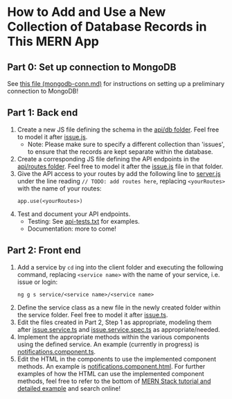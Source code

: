 # How to Add and Use a New Collection of Database Records in This MERN App

## Part 0: Set up connection to MongoDB
See [this file (mongodb-conn.md)](https://github.com/comp426-2022-spring/a99-polaris/blob/main/docs/planning/how-to-add-and-use-collection-mern/mongodb-conn.md) for instructions on setting up a preliminary connection to MongoDB!

## Part 1: Back end
1. Create a new JS file defining the schema in the [api/db folder](https://github.com/comp426-2022-spring/a99-polaris/tree/main/api/db). Feel free to model it after [issue.js](https://github.com/comp426-2022-spring/a99-polaris/blob/main/api/db/issue.js).
    - Note: Please make sure to specify a different collection than 'issues', to ensure that the records are kept separate within the database.
2. Create a corresponding JS file defining the API endpoints in the [api/routes folder](https://github.com/comp426-2022-spring/a99-polaris/tree/main/api/routes). Feel free to model it after the [issue.js](https://github.com/comp426-2022-spring/a99-polaris/blob/main/api/db/issue.js) file in that folder.
3. Give the API access to your routes by add the following line to [server.js](https://github.com/comp426-2022-spring/a99-polaris/blob/main/api/server.js) under the line reading `// TODO: add routes here`, replacing `<yourRoutes>` with the name of your routes:
    ```
    app.use(<yourRoutes>)
    ```
4. Test and document your API endpoints. 
    - Testing: See [api-tests.txt](https://github.com/comp426-2022-spring/a99-polaris/blob/main/docs/planning/how-to-add-and-use-collection-mern/api-tests.txt) for examples.
    - Documentation: more to come!

## Part 2: Front end
1. Add a service by `cd` ing into the client folder and executing the following command, replacing `<service name>` with the name of your service, i.e. issue or login:
    ```
    ng g s service/<service name>/<service name>
    ```
2. Define the service class as a new file in the newly created folder within the service folder. Feel free to model it after [issue.ts](https://github.com/comp426-2022-spring/a99-polaris/blob/main/client/src/app/service/issue/issue.ts).
3. Edit the files created in Part 2, Step 1 as appropriate, modeling them after [issue.service.ts](https://github.com/comp426-2022-spring/a99-polaris/blob/main/client/src/app/service/issue/issue.service.ts) and [issue.service.spec.ts](https://github.com/comp426-2022-spring/a99-polaris/blob/main/client/src/app/service/issue/issue.service.spec.ts) as appropriate/needed.
4. Implement the appropriate methods within the various components using the defined service. An example (currently in progress) is [notifications.component.ts](https://github.com/comp426-2022-spring/a99-polaris/blob/main/client/src/app/notifications/notifications.component.ts).
5. Edit the HTML in the components to use the implemented component methods. An example is [notifications.component.html](https://github.com/comp426-2022-spring/a99-polaris/blob/main/client/src/app/notifications/notifications.component.html). For further examples of how the HTML can use the implemented component methods, feel free to refer to the bottom of [MERN Stack tutorial and detailed example](https://www.positronx.io/build-angular-crud-application-with-nodejs-and-express-rest-api/) and search online!
